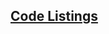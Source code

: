 <!-- Code Listings -->
<section
id="code-listings"
aria-labelledby="code-listings"
data-item="7. Code Listings"
>
<h2><a href="#code-listings">Code Listings</a></h2>


</section>